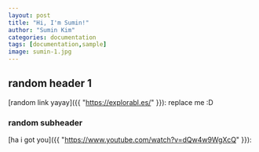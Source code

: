 ```yaml
---
layout: post
title: "Hi, I'm Sumin!"
author: "Sumin Kim"
categories: documentation
tags: [documentation,sample]
image: sumin-1.jpg
---
```


## random header 1

[random link yayay]({{ "https://explorabl.es/" }}): replace me :D

### random subheader

[ha i got you]({{ "https://www.youtube.com/watch?v=dQw4w9WgXcQ" }}):
